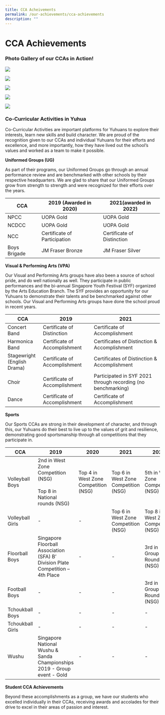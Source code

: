 ```yaml
---
title: CCA Acheivements
permalink: /our-achievements/cca-achievements
description: ""
---
```

# **CCA Achievements**

### Photo Gallery of our CCAs in Action!

![](/images/Band%20SYF%202021.jpg)

![](/images/Boys%20Bridage_JM_Frasier.jpg)

![](/images/Choir%20SYF%202019.jpg)

![](/images/Concert%20Band%20SYF%202019.jpg)

![](/images/Dance%20SYF%202021.jpg)

### Co-Curricular Activities in Yuhua

Co-Curricular Activities are important platforms for Yuhuans to explore their interests, learn new skills and build character. We are proud of the recognition given to our CCAs and individual Yuhuans for their efforts and excellence, and more importantly, how they have lived out the school’s values and worked as a team to make it possible.

**Uniformed Groups (UG)**

As part of their programs, our Uniformed Groups go through an annual performance review and are benchmarked with other schools by their respective headquarters. We are glad to share that our Uniformed Groups grow from strength to strength and were recognized for their efforts over the years.

| CCA 	| 2019 (Awarded in 2020) 	| 2021(awarded in 2022) 	|
|---	|---	|---	|
| NPCC 	| UOPA Gold 	| UOPA Gold 	|
| NCDCC 	| UOPA Gold 	| UOPA Gold 	|
| NCC 	| Certificate of Participation 	| Certificate of Distinction 	|
| Boys Brigade 	| JM Fraser Bronze 	| JM Fraser Silver 	|


**Visual & Performing Arts (VPA)**

Our Visual and Performing Arts groups have also been a source of school pride, and do well nationally as well. They participate in public performances and the bi-annual Singapore Youth Festival (SYF) organized by the Arts Education Branch. The SYF provides an opportunity for our Yuhuans to demonstrate their talents and be benchmarked against other schools. Our Visual and Performing Arts groups have done the school proud in recent years.

| CCA 	| 2019 	| 2021 	|
|---	|---	|---	|
| Concert Band 	| Certificate of Distinction 	| Certificate of Accomplishment 	|
| Harmonica Band 	| Certificate of Accomplishment 	| Certificates of Distinction & Accomplishment 	|
| Stagewright<br>(English Drama) 	| Certificate of Accomplishment 	| Certificates of Distinction & Accomplishment 	|
| Choir 	| Certificate of Accomplishment 	| Participated in SYF 2021 through recording (no benchmarking) 	|
| Dance 	| Certificate of Accomplishment 	| Certificate of Accomplishment 	|

**Sports**

Our Sports CCAs are strong in their development of character, and through this, our Yuhuans do their best to live up to the values of grit and resilience, demonstrating good sportsmanship through all competitions that they participate in.

| CCA 	| 2019 	| 2020 	| 2021 	| 2022 	|
|---	|---	|---	|---	|---	|
| Volleyball Boys 	| 2nd in West Zone Competition (NSG)<br><br>Top 8 in National rounds (NSG) 	| Top 4 in West Zone Competition (NSG) 	| Top 6 in West Zone Competition (NSG) 	| 5th in West Zone Competition (NSG) 	|
| Volleyball Girls 	| - 	| - 	| Top 6 in West Zone Competition (NSG) 	| Top 8 in West Zone Competition (NSG) 	|
| Floorball Boys 	| Singapore Floorball Association (SFA) B’ Division Plate Competition – 4th Place 	| - 	| - 	| 3rd in Group Rounds (NSG) 	|
| Football Boys 	| - 	| - 	| - 	| 3rd in Group Rounds (NSG) 	|
| Tchoukball Boys 	| - 	| - 	| - 	| - 	|
| Tchoukball Girls 	| - 	| - 	| - 	| - 	|
| Wushu 	| Singapore National Wushu & Sanda Championships 2019 - Group event - Gold 	| - 	| - 	| - 	|

**Student CCA Achievements**

Beyond these accomplishments as a group, we have our students who excelled individually in their CCAs, receiving awards and accolades for their drive to excel in their areas of passion and interest.